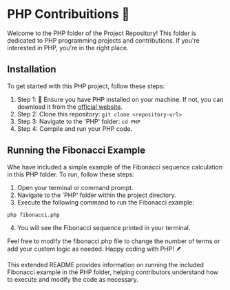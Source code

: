 # PHP Contribuitions 🚀

Welcome to the PHP folder of the Project Repository! This folder is dedicated to PHP programming projects and contributions. If you're interested in PHP, you're in the right place.

## Installation

To get started with this PHP project, follow these steps:

1. Step 1: 🚀 Ensure you have PHP installed on your machine. If not, you can download it from the [official website](https://www.php.net/downloads.php).
2. Step 2: Clone this repository: `git clone <repository-url>`
3. Step 3: Navigate to the 'PHP' folder: `cd PHP`
4. Step 4: Compile and run your PHP code.

## Running the Fibonacci Example

Whe have included a simple example of the Fibonacci sequence calculation in this PHP folder.
To run, follow these steps:

1. Open your terminal or command prompt.
2. Navigate to the 'PHP' folder within the project directory.
3. Execute the following command to run the Fibonacci example:
```
php fibonacci.php
```
4. You will see the Fibonacci sequence printed in your terminal.

Feel free to modify the fibonacci.php file to change the number of terms or add your custom logic as needed. Happy coding with PHP! 🪶

This extended README provides information on running the included Fibonacci example in the PHP folder, helping contributors understand how to execute and modify the code as necessary.